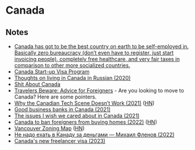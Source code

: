 # Canada

## Notes

- [Canada has got to be the best country on earth to be self-employed in. Basically zero bureaucracy (don’t even have to register, just start invoicing people), completely free healthcare, and very fair taxes in comparison to other more socialized countries.](https://twitter.com/adamwathan/status/1276299742276915200)
- [Canada Start-up Visa Program](https://www.canada.ca/en/immigration-refugees-citizenship/services/immigrate-canada/start-visa.html)
- [Thoughts on living in Canada in Russian (2020)](https://twitter.com/Av2k/status/1276626618685980674)
- [Shit About Canada](https://shitaboutcanada.com/)
- [Travelers Beware: Advice for Foreigners](https://shitaboutcanada.com/canada-sucks-a-regional-breakdown/) - Are you looking to move to Canada? Here are some pointers.
- [Why the Canadian Tech Scene Doesn’t Work (2021)](https://alexdanco.com/2021/01/11/why-the-canadian-tech-scene-doesnt-work/) ([HN](https://news.ycombinator.com/item?id=25742623))
- [Good business banks in Canada (2021)](https://twitter.com/jasoncwarner/status/1441246039990673408)
- [The issues I wish we cared about in Canada (2021)](https://danso.ca/blog/what-i-wish-we-cared-about/)
- [Canada to ban foreigners from buying homes (2022)](https://www.bloomberg.com/news/articles/2022-04-06/canada-to-ban-some-foreigners-from-buying-homes-as-prices-soar) ([HN](https://news.ycombinator.com/item?id=30945444))
- [Vancouver Zoning Map](https://maps.nicholsonroad.com/zones/) ([HN](https://news.ycombinator.com/item?id=30960632))
- [Не надо ехать в Канаду за деньгами — Михаил Фленов (2022)](https://www.youtube.com/watch?v=j2sJ8oDUVJg)
- [Canada's new freelancer visa (2023)](https://twitter.com/julialxv/status/1675321752795185152)
